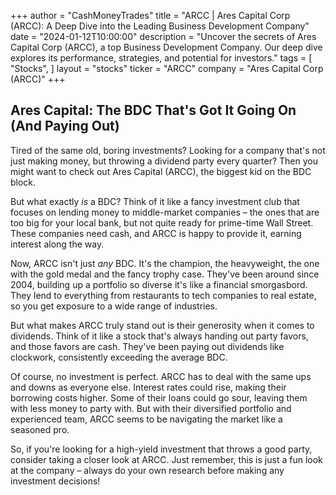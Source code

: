 +++
author = "CashMoneyTrades"
title = "ARCC |  Ares Capital Corp (ARCC): A Deep Dive into the Leading Business Development Company"
date = "2024-01-12T10:00:00"
description = "Uncover the secrets of Ares Capital Corp (ARCC), a top Business Development Company.  Our deep dive explores its performance, strategies, and potential for investors."
tags = [
"Stocks",
]
layout = "stocks"
ticker = "ARCC"
company = "Ares Capital Corp (ARCC)"
+++
        


## Ares Capital: The BDC That's Got It Going On (And Paying Out)

Tired of the same old, boring investments?  Looking for a company that's not just making money, but throwing a dividend party every quarter?  Then you might want to check out Ares Capital (ARCC), the biggest kid on the BDC block.

But what exactly *is* a BDC?  Think of it like a fancy investment club that focuses on lending money to middle-market companies – the ones that are too big for your local bank, but not quite ready for prime-time Wall Street.  These companies need cash, and ARCC is happy to provide it, earning interest along the way. 

Now, ARCC isn't just *any* BDC.  It's the champion, the heavyweight, the one with the gold medal and the fancy trophy case.  They've been around since 2004, building up a portfolio so diverse it's like a financial smorgasbord.  They lend to everything from restaurants to tech companies to real estate, so you get exposure to a wide range of industries.

But what makes ARCC truly stand out is their generosity when it comes to dividends.  Think of it like a stock that's always handing out party favors, and those favors are cash.  They've been paying out dividends like clockwork, consistently exceeding the average BDC.

Of course, no investment is perfect.  ARCC has to deal with the same ups and downs as everyone else.  Interest rates could rise, making their borrowing costs higher.  Some of their loans could go sour, leaving them with less money to party with.  But with their diversified portfolio and experienced team, ARCC seems to be navigating the market like a seasoned pro.

So, if you're looking for a high-yield investment that throws a good party, consider taking a closer look at ARCC.  Just remember, this is just a fun look at the company – always do your own research before making any investment decisions! 

        